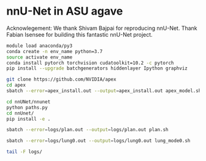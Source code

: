 # nnU-Net in ASU agave

Acknowlegement: We thank Shivam Bajpai for reproducing nnU-Net. Thank Fabian Isensee for building this fantastic nnU-Net project.

```bash
module load anaconda/py3
conda create -n env_name python=3.7
source activate env_name
conda install pytorch torchvision cudatoolkit=10.2 -c pytorch
pip install --upgrade batchgenerators hiddenlayer Ipython graphviz

git clone https://github.com/NVIDIA/apex
cd apex
sbatch --error=apex_install.out --output=apex_install.out apex_model.sh

cd nnUNet/nnunet
python paths.py
cd nnUnet/
pip install -e .

sbatch --error=logs/plan.out --output=logs/plan.out plan.sh

sbatch --error=logs/lung0.out --output=logs/lung0.out lung_mode0.sh

tail -F logs/
```
